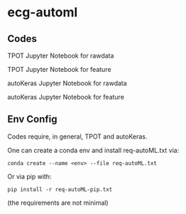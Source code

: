 # ecg-automl

##  Codes

TPOT Jupyter Notebook for rawdata

TPOT Jupyter Notebook for feature

autoKeras Jupyter Notebook for rawdata

autoKeras Jupyter Notebook for feature

##  Env Config

Codes require, in general, TPOT and autoKeras.

One can create a conda env and install req-autoML.txt via:

``` conda create --name <env> --file req-autoML.txt ```

Or via pip with:

``` pip install -r req-autoML-pip.txt ```

(the requirements are not minimal)
